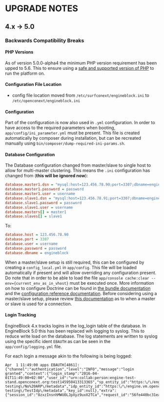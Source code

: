 # UPGRADE NOTES

## 4.x -> 5.0

### Backwards Compatibility Breaks

#### PHP Versions

As of version 5.0.0-alpha4 the minimum PHP version requirement has been upped to 5.6. This to ensure
using a [safe and supported version of PHP][php1] to run the platform on. 

#### Configuration File Location

- config file location moved from `/etc/surfconext/engineblock.ini` to `/etc/openconext/engineblock.ini`

#### Configuration

Part of the configuration is now also used in `.yml` configuration. In order to have access to the required
parameters when booting, `app/config/ini_parameter.yml` must be present. This file is created automatically
by composer during installation, but can be recreated manually using `bin/composer/dump-required-ini-params.sh`.

#### Database Configuration
The Database configuration changed from master/slave to single host to allow for multi-master clustering. This means the `.ini`
configuration has changed from (**this will be ignored now**):
```ini
database.master1.dsn = "mysql:host=123.456.78.90;port=3307;dbname=engineblock"
database.master1.password = password
database.master1.user = username
database.slave1.dsn = "mysql:host=123.456.78.91;port=3307;dbname=engineblock"
database.slave1.password = password
database.slave1.user = username
database.masters[] = master1
database.slaves[] = slave1
```

To:
```ini
database.host = 123.456.78.90
database.port = 3307
database.user = username
database.password = password
database.dbname = engineblock
```

When a master/slave setup is still required, this can be configured by creating a `config_local.yml` in `app/config`.
This file will be loaded automatically if present and will allow overriding any configuration present. Do note that in
order to be able to load the file `app/console cache:clear --env={current_env_as_in_vhost}` must be executed once.
More information on how to configure Doctrine can be found in [the bundle documentation][doct1] and the [configuration
reference documentation][doct2]. Before considering using a master/slave setup, please review [this documentation][doct3]
as to when a master or slave is used for a connection.

#### Login Tracking

EngineBlock 4.x tracks logins in the log_login table of the database. In EngineBlock 5.0 this has been
replaced wih logging to syslog. This to reduce write load on the database. The log statements are written
to syslog using the specific ident `EBAUTH` as can be seen in the `app/config/logging.yml` file.

For each login a message akin to the following is being logged:
```
Apr  1 11:49:00 apps EBAUTH[4861]: {"channel":"authentication","level":"INFO","message":"login granted","context":{"login_stamp":"2016-04-01T11:49:00+02:00","user_id":"urn:collab:person:engine-test-stand.openconext.org:test145950413313365","sp_entity_id":"https:\/\/engine.vm.openconext.org\/functional-testing\/No%20ARP\/metadata","idp_entity_id":"https:\/\/engine.vm.openconext.org\/functional-testing\/TestIdp\/metadata","key_id":null},"extra":{"session_id":"8zxzInsnhMWUOLJpXyz9uxX2TCa","request_id":"56fe440bc31ea"}}
```

[doct1]: http://symfony.com/doc/master/bundles/DoctrineBundle/index.html
[doct2]: http://symfony.com/doc/2.7/reference/configuration/doctrine.html
[doct3]: http://www.doctrine-project.org/api/dbal/2.3/class-Doctrine.DBAL.Connections.MasterSlaveConnection.html
[php1]: http://php.net/supported-versions.php
